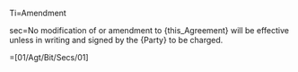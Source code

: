 Ti=Amendment

sec=No modification of or amendment to {this_Agreement} will be effective unless in writing and signed by the {Party} to be charged.
  
=[01/Agt/Bit/Secs/01]